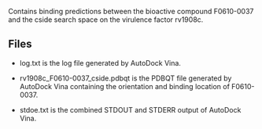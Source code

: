 Contains binding predictions between the bioactive compound F0610-0037 and the cside search space on the virulence factor rv1908c.

## Files

- log.txt is the log file generated by AutoDock Vina.

- rv1908c_F0610-0037_cside.pdbqt is the PDBQT file generated by AutoDock Vina containing the orientation and binding location of F0610-0037.

- stdoe.txt is the combined STDOUT and STDERR output of AutoDock Vina.

